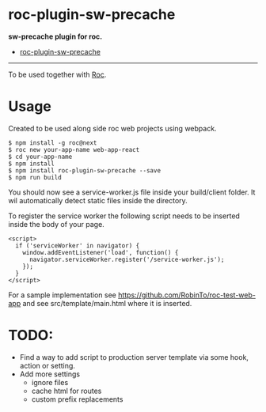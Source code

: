 # roc-plugin-sw-precache 

__sw-precache plugin for roc.__  
- [roc-plugin-sw-precache](/extensions/roc-plugin-sw-precache)

---
To be used together with [Roc](https://github.com/rocjs/roc).


# Usage

Created to be used along side roc web projects using webpack.

```
$ npm install -g roc@next
$ roc new your-app-name web-app-react
$ cd your-app-name
$ npm install
$ npm install roc-plugin-sw-precache --save
$ npm run build
```

You should now see a service-worker.js file inside your build/client folder. It wil automatically detect static files inside the directory.

To register the service worker the following script needs to be inserted inside the body of your page.

```$xslt
<script>
  if ('serviceWorker' in navigator) {
    window.addEventListener('load', function() {
      navigator.serviceWorker.register('/service-worker.js');
    });
  }
</script>
```

For a sample implementation see https://github.com/RobinTo/roc-test-web-app and see src/template/main.html where it is inserted.

# TODO:

* Find a way to add script to production server template via some hook, action or setting.
* Add more settings
    * ignore files
    * cache html for routes
    * custom prefix replacements
